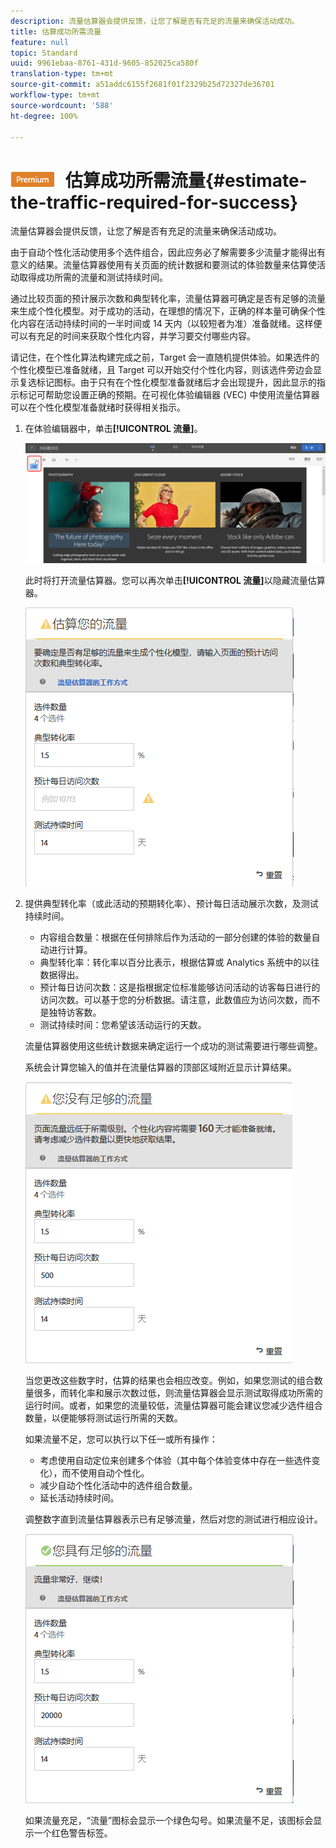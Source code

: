 ```yaml
---
description: 流量估算器会提供反馈，让您了解是否有充足的流量来确保活动成功。
title: 估算成功所需流量
feature: null
topic: Standard
uuid: 9961ebaa-8761-431d-9605-852025ca580f
translation-type: tm+mt
source-git-commit: a51addc6155f2681f01f2329b25d72327de36701
workflow-type: tm+mt
source-wordcount: '588'
ht-degree: 100%

---
```



# ![PREMIUM](/help/assets/premium.png) 估算成功所需流量{#estimate-the-traffic-required-for-success}

流量估算器会提供反馈，让您了解是否有充足的流量来确保活动成功。

由于自动个性化活动使用多个选件组合，因此应务必了解需要多少流量才能得出有意义的结果。流量估算器使用有关页面的统计数据和要测试的体验数量来估算使活动取得成功所需的流量和测试持续时间。

通过比较页面的预计展示次数和典型转化率，流量估算器可确定是否有足够的流量来生成个性化模型。对于成功的活动，在理想的情况下，正确的样本量可确保个性化内容在活动持续时间的一半时间或 14 天内（以较短者为准）准备就绪。这样便可以有充足的时间来获取个性化内容，并学习要交付哪些内容。

请记住，在个性化算法构建完成之前，Target 会一直随机提供体验。如果选件的个性化模型已准备就绪，且 Target 可以开始交付个性化内容，则该选件旁边会显示复选标记图标。由于只有在个性化模型准备就绪后才会出现提升，因此显示的指示标记可帮助您设置正确的预期。在可视化体验编辑器 (VEC) 中使用流量估算器可以在个性化模型准备就绪时获得相关指示。

1. 在体验编辑器中，单击&#x200B;**[!UICONTROL 流量]**。

   ![“流量”图标](/help/c-activities/t-automated-personalization/assets/icon-traffic.png)

   此时将打开流量估算器。您可以再次单击&#x200B;**[!UICONTROL 流量]**&#x200B;以隐藏流量估算器。

   ![](assets/ap_est.png)

1. 提供典型转化率（或此活动的预期转化率）、预计每日活动展示次数，及测试持续时间。

   * 内容组合数量：根据在任何排除后作为活动的一部分创建的体验的数量自动进行计算。
   * 典型转化率：转化率以百分比表示，根据估算或 Analytics 系统中的以往数据得出。
   * 预计每日访问次数：这是指根据定位标准能够访问活动的访客每日进行的访问次数。可以基于您的分析数据。请注意，此数值应为访问次数，而不是独特访客数。
   * 测试持续时间：您希望该活动运行的天数。

   流量估算器使用这些统计数据来确定运行一个成功的测试需要进行哪些调整。

   系统会计算您输入的值并在流量估算器的顶部区域附近显示计算结果。

   ![](assets/ap_est_no.png)

   当您更改这些数字时，估算的结果也会相应改变。例如，如果您测试的组合数量很多，而转化率和展示次数过低，则流量估算器会显示测试取得成功所需的运行时间。或者，如果您的流量较低，流量估算器可能会建议您减少选件组合数量，以便能够将测试运行所需的天数。

   如果流量不足，您可以执行以下任一或所有操作：

   * 考虑使用自动定位来创建多个体验（其中每个体验变体中存在一些选件变化），而不使用自动个性化。
   * 减少自动个性化活动中的选件组合数量。
   * 延长活动持续时间。

   调整数字直到流量估算器表示已有足够流量，然后对您的测试进行相应设计。

   ![](assets/ap_est_yes.png)

   如果流量充足，“流量”图标会显示一个绿色勾号。如果流量不足，该图标会显示一个红色警告标签。
